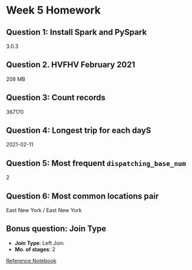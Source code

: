 # Week 5 Homework

## Question 1: Install Spark and PySpark
3.0.3

## Question 2. HVFHV February 2021
208 MB

## Question 3: Count records
367170

## Question 4: Longest trip for each dayS
2021-02-11

## Question 5: Most frequent `dispatching_base_num`
2

## Question 6: Most common locations pair
East New York / East New York

## Bonus question: Join Type
- **Join Type**: Left Join
- **Mo. of stages**: 2

[Reference Notebook](./code/week5_homework.ipynb)